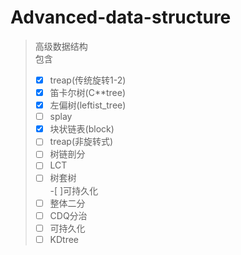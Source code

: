 # Advanced-data-structure

> 高级数据结构  
> 包含  
> -[x] treap(传统旋转1-2)  
> -[x] 笛卡尔树(C**tree)  
> -[x] 左偏树(leftist_tree)  
> -[ ] splay  
> -[x] 块状链表(block)  
> -[ ] treap(非旋转式)  
> -[ ] 树链剖分  
> -[ ] LCT  
> -[ ] 树套树  
> -[ ]可持久化  
> -[ ] 整体二分  
> -[ ] CDQ分治  
> -[ ] 可持久化  
> -[ ] KDtree  